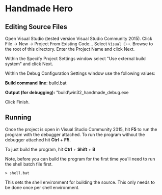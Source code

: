 # Handmade Hero

## Editing Source Files

Open Visual Studio (tested version Visual Studio Community 2015). Click File -> New -> Project From Existing Code... Select `Visual C++`. Browse to the root of this directory. Enter the Project Name and click Next. 

Within the Specify Project Settings window select "Use external build system" and click Next.

Within the Debug Configuration Settings window use the following values:

**Build command line:** build.bat

**Output (for debugging):** "build\win32_handmade_debug.exe

Click Finish.

## Running

Once the project is open in  Visual Studio Community 2015, hit **F5** to run the program with the debugger attached. To run the program without the debugger attached hit **Ctrl** + **F5**.

To just build the program, hit **Ctrl** + **Shift** + **B**

Note, before you can build the program for the first time you'll need to run the shell batch file first.

```> shell.bat```

This sets the shell environment for building the source. This only needs to be done once per shell environment.
